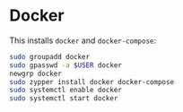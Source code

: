 # Docker

This installs `docker` and `docker-compose`:

```sh
sudo groupadd docker
sudo gpasswd -a $USER docker
newgrp docker
sudo zypper install docker docker-compose
sudo systemctl enable docker
sudo systemctl start docker
```
